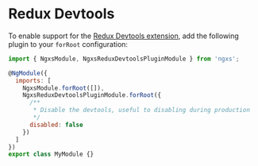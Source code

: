 # Redux Devtools

To enable support for the [Redux Devtools extension](http://extension.remotedev.io/),
add the following plugin to your `forRoot` configuration:

```javascript
import { NgxsModule, NgxsReduxDevtoolsPluginModule } from 'ngxs';

@NgModule({
  imports: [
    NgxsModule.forRoot([]),
    NgxsReduxDevtoolsPluginModule.forRoot({
      /**
       * Disable the devtools, useful to disabling during production
       */
      disabled: false
    })
  ]
})
export class MyModule {}
```
